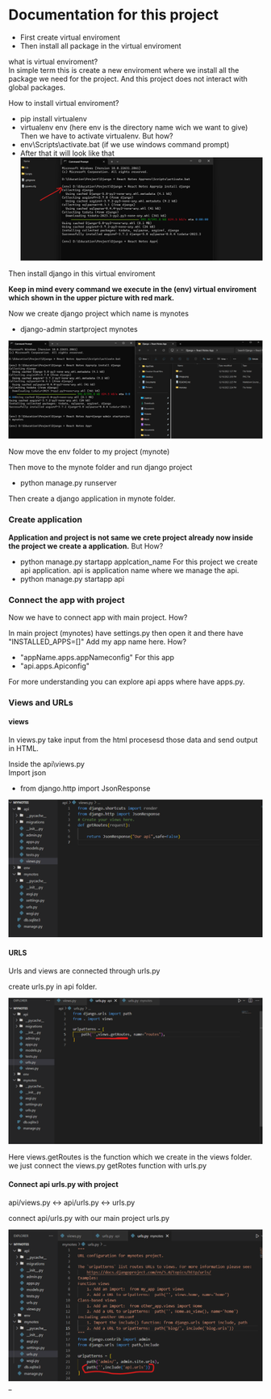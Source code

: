 # Documentation for this project

- First create virtual enviroment
- Then install all package in the virtual enviroment

what is virtual enviroment?\
In simple term this is create a new enviroment where we install all the package we need for the project. And this project does not interact with global packages.

How to install virtual enviroment?

- pip install virtualenv
- virtualenv env      (here env is the directory name wich we want to give)\
Then we have to activate virtualenv. But how?
- env\Scripts\activate.bat         (if we use windows command prompt)
- After that it will look like that
![Alt text](image.png)

Then install django in this virtual enviroment

<b> Keep in mind every command we execute in the (env) virtual enviroment which shown in the upper picture with red mark.</b>

Now we create django project which name is mynotes

- django-admin startproject mynotes
  
![Alt text](image-1.png)

Now move the env folder to my project (mynote)

Then move to the mynote folder and run django project

- python manage.py runserver

Then create a django application in mynote folder.

### Create application

<b>Application and project is not same we crete project already now inside the project we create a application.</b> But How?

- python manage.py startapp applcation_name
For this project we create api application. api is application name where we manage the api.
- python manage.py startapp api

### Connect the app with project

Now we have to connect app with main project. How?

In main project (mynotes) have settings.py then open it and  there have "INSTALLED_APPS=[]"
Add my app name here. How?

- "appName.apps.appNameconfig"
For this app
- "api.apps.Apiconfig"
  
For more understanding you can explore api apps where have apps.py.


### Views and URLs

#### views
In views.py take input from the html procesesd those data and send output in HTML.

Inside the api\views.py  
Import json
- from django.http import JsonResponse

![Alt text](image-2.png)

#### URLS

Urls and views are connected through urls.py

create urls.py in api folder. 

![Alt text](image-3.png)

Here  views.getRoutes is the function which we create in the views folder. we just connect the views.py getRotes function with urls.py 

#### Connect api urls.py with project

api/views.py  <->  api/urls.py  <->  urls.py

connect api/urls.py with our main project urls.py

![Alt text](image-4.png)_